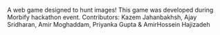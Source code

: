 A web game designed to hunt images! This game was developed during Morbify hackathon event.
Contributors: Kazem Jahanbakhsh, Ajay Sridharan, Amir Moghaddam, Priyanka Gupta & AmirHossein Hajizadeh
